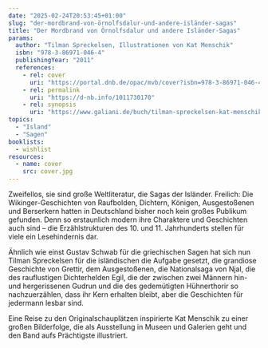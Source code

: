 ```yaml
---
date: "2025-02-24T20:53:45+01:00"
slug: "der-mordbrand-von-örnolfsdalur-und-andere-isländer-sagas"
title: "Der Mordbrand von Örnolfsdalur und andere Isländer-Sagas"
params:
  author: "Tilman Spreckelsen, Illustrationen von Kat Menschik"
  isbn: "978-3-86971-046-4"
  publishingYear: "2011"
  references:
    - rel: cover
      uri: "https://portal.dnb.de/opac/mvb/cover?isbn=978-3-86971-046-4"
    - rel: permalink
      uri: "https://d-nb.info/1011730170"
    - rel: synopsis
      uri: "https://www.galiani.de/buch/tilman-spreckelsen-kat-menschik-der-mordbrand-von-oernolfsdalur-und-andere-islaender-sagas-9783869710464"
topics:
  - "Island"
  - "Sagen"
booklists:
  - wishlist
resources:
  - name: cover
    src: cover.jpg
---
```


Zweifellos, sie sind große Weltliteratur, die Sagas der Isländer. Freilich: Die 
Wikinger-Geschichten von Raufbolden, Dichtern, Königen, Ausgestoßenen und 
Berserkern hatten in Deutschland bisher noch kein großes Publikum gefunden. Denn 
so erstaunlich modern ihre Charaktere und Geschichten auch sind – die 
Erzählstrukturen des 10. und 11. Jahrhunderts stellen für viele ein 
Lesehindernis dar.

Ähnlich wie einst Gustav Schwab für die griechischen Sagen hat sich nun Tilman 
Spreckelsen für die isländischen die Aufgabe gesetzt, die grandiose Geschichte 
von Grettir, dem Ausgestoßenen, die Nationalsaga von Njal, die des rauflustigen 
Dichterhelden Egil, die der zwischen zwei Männern hin- und hergerissenen Gudrun 
und die des gedemütigten Hühnerthorir so nachzuerzählen, dass ihr Kern erhalten 
bleibt, aber die Geschichten für jedermann lesbar sind.

Eine Reise zu den Originalschauplätzen inspirierte Kat Menschik zu einer großen 
Bilderfolge, die als Ausstellung in Museen und Galerien geht und den Band aufs 
Prächtigste illustriert.
